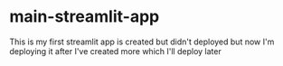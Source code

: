 # main-streamlit-app
This is my first streamlit app is created but didn't deployed but now I'm deploying it after I've created more which I'll deploy later
